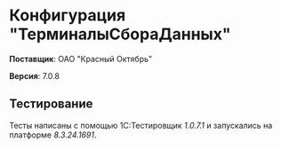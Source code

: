 # Конфигурация "ТерминалыСбораДанных"

__Поставщик__: ОАО "Красный Октябрь"

__Версия__: 7.0.8

## Тестирование

Тесты написаны с помощью 1С:Тестировщик _1.0.7.1_ и запускались на платформе _8.3.24.1691_.